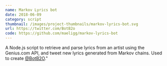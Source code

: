 ```yaml
---
name: Markov Lyrics bot
date: 2018-06-09
category: script
thumbnail: /images/project-thumbnails/markov-lyrics-bot.svg
url: https://twitter.com/BotB2o
code: https://github.com/maeligg/markov-lyrics-bot
---
```


A Node.js script to retrieve and parse lyrics from an artist using the Genius.com API, and tweet new lyrics generated from Markov chains. Used to create [@BotB2O](https://twitter.com/BotB2o)."